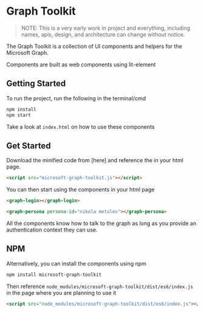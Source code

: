 # Graph Toolkit

> NOTE: This is a very early work in project and everything, including names, apis, design, and architecture can change without notice.

The Graph Toolkit is a collection of UI components and helpers for the Microsoft Graph.

Components are built as web components using lit-element

## Getting Started

To run the project, run the following in the terminal/cmd

```bash
npm install
npm start
```

Take a look at `index.html` on how to use these components

## Get Started

Download the minified code from [here] and reference the  in your html page. 

```html
<script src="microsoft-graph-toolkit.js"></script>
```

You can then start using the components in your html page

```html
<graph-login></graph-login>

<graph-persona persona-id="nikola metulev"></graph-persona>
```

All the components know how to talk to the graph as long as you provide an authentication context they can use.


## NPM
Alternatively, you can install the components using npm

```bash
npm install microsoft-graph-toolkit
```

Then reference `node_modules/microsoft-graph-toolkit/dist/es6/index.js` in the page where you are planning to use it

```html
<script src="node_modules/microsoft-graph-toolkit/dist/es6/index.js"></script>
```